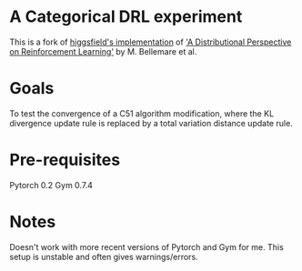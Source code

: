 # A Categorical DRL experiment
This is a fork of [higgsfield's implementation](https://github.com/higgsfield/RL-Adventure) of ['A Distributional Perspective on Reinforcement Learning'](https://arxiv.org/pdf/1707.06887.pdf) by M. Bellemare et al.

# Goals
To test the convergence of a C51 algorithm modification, where the KL divergence update rule is replaced by a total variation distance update rule.

# Pre-requisites
Pytorch 0.2
Gym 0.7.4

# Notes
Doesn't work with more recent versions of Pytorch and Gym for me.
This setup is unstable and often gives warnings/errors. 

